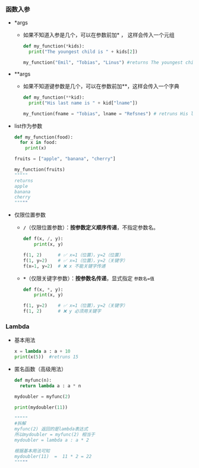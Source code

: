 ### 函数入参

- *args

  - 如果不知道入参是几个，可以在参数前加* ， 这样会传入一个元组

    ```python
    def my_function(*kids):
      print("The youngest child is " + kids[2])
    
    my_function("Emil", "Tobias", "Linus") #returns The youngest child is Linus
    ```

- **args

  - 如果不知道键参数是几个，可以在参数前加**，这样会传入一个字典

    ```python
    def my_function(**kid):
      print("His last name is " + kid["lname"])
    
    my_function(fname = "Tobias", lname = "Refsnes") # retruns His last name is Refsnes
    ```

- list作为参数

  ```python
  def my_function(food):
    for x in food:
      print(x)
  
  fruits = ["apple", "banana", "cherry"]
  
  my_function(fruits) 
  """""
  returns
  apple
  banana
  cherry
  """""
  ```

  

- 仅限位置参数

  - **`/`**（仅限位置参数）：**按参数定义顺序传递**，不指定参数名。

    ```python
    def f(x, /, y):
        print(x, y)
    
    f(1, 2)      # ✅ x=1（位置），y=2（位置）
    f(1, y=2)    # ✅ x=1（位置），y=2（关键字）
    f(x=1, y=2)  # ❌ x 不能关键字传递
    ```

  - **`*`**（仅限关键字参数）：**按参数名传递**，显式指定 `参数名=值`

    ```python
    def f(x, *, y):
        print(x, y)
    
    f(1, y=2)    # ✅ x=1（位置），y=2（关键字）
    f(1, 2)      # ❌ y 必须用关键字
    ```

### Lambda

- 基本用法

  ```python
  x = lambda a : a + 10
  print(x(5))  #retruns 15
  ```

- 匿名函数（高级用法）

  ```python
  def myfunc(n):
    return lambda a : a * n
  
  mydoubler = myfunc(2)
  
  print(mydoubler(11))
  
  """""
  #拆解
  myfunc(2) 返回的是lambda表达式
  所以mydoubler = myfunc(2) 相当于
  mydoubler = lambda a : a * 2
  
  根据基本用法可知
  mydoubler(11)  =  11 * 2 = 22
  """""
  ```

  